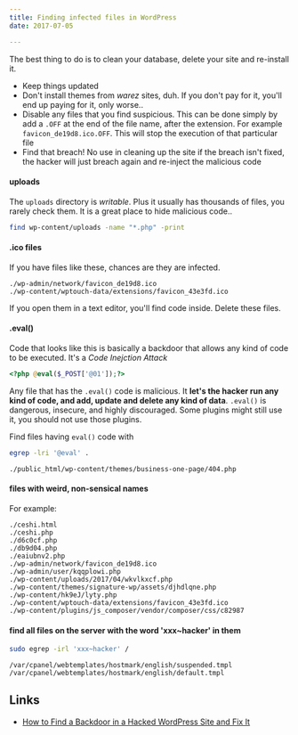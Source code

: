 ```yaml
---
title: Finding infected files in WordPress
date: 2017-07-05

---
```


The best thing to do is to clean your database, delete your site and re-install it.

- Keep things updated
- Don't install themes from _warez_ sites, duh. If you don't pay for it, you'll end up paying for it, only worse..
- Disable any files that you find suspicious. This can be done simply by add a `.OFF` at the end of the file name, after the extension. For example `favicon_de19d8.ico.OFF`. This will stop the execution of that particular file
- Find that breach! No use in cleaning up the site if the breach isn't fixed, the hacker will just breach again and re-inject the malicious code

#### uploads
The `uploads` directory is *writable*. Plus it usually has thousands of files, you rarely check them. It is a great place to hide malicious code..

```bash
find wp-content/uploads -name "*.php" -print
```

#### .ico files

If you have files like these, chances are they are infected. 

```
./wp-admin/network/favicon_de19d8.ico
./wp-content/wptouch-data/extensions/favicon_43e3fd.ico
```

If you open them in a text editor, you'll find code inside. Delete these files.

#### .eval()

Code that looks like this is basically a backdoor that allows any kind of code to be executed. It's a _Code Inejction Attack_

```php
<?php @eval($_POST['@01']);?>
```
Any file that has the `.eval()` code is malicious. It **let's the hacker run any kind of code, and add, update and delete any kind of data**. `.eval()` is dangerous, insecure, and highly discouraged. Some plugins might still use it, you should not use those plugins.

Find files having `eval()` code with

```bash
egrep -lri '@eval' .
```

```
./public_html/wp-content/themes/business-one-page/404.php
```

#### files with weird, non-sensical names

For example:

```
./ceshi.html
./ceshi.php
./d6c0cf.php
./db9d04.php
./eaiubnv2.php
./wp-admin/network/favicon_de19d8.ico
./wp-admin/user/kqqplowi.php
./wp-content/uploads/2017/04/wkvlkxcf.php
./wp-content/themes/signature-wp/assets/djhdlqne.php
./wp-content/hk9eJ/lyty.php
./wp-content/wptouch-data/extensions/favicon_43e3fd.ico
./wp-content/plugins/js_composer/vendor/composer/css/c82987
```


#### find all files on the server with the word 'xxx~hacker' in them

```bash
sudo egrep -irl 'xxx~hacker' /
```

```
/var/cpanel/webtemplates/hostmark/english/suspended.tmpl
/var/cpanel/webtemplates/hostmark/english/default.tmpl
```
Links
---
- [How to Find a Backdoor in a Hacked WordPress Site and Fix It](http://www.wpbeginner.com/wp-tutorials/how-to-find-a-backdoor-in-a-hacked-wordpress-site-and-fix-it/)
